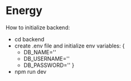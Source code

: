 # Energy

How to initialize backend:
- cd backend
- create .env file and initialize env variables: {
  - DB_NAME=''
  - DB_USERNAME=''
  - DB_PASSWORD=''
}
- npm run dev
